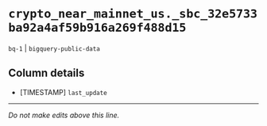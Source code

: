 # `crypto_near_mainnet_us._sbc_32e5733ba92a4af59b916a269f488d15`
`bq-1` | `bigquery-public-data`

## Column details
* [TIMESTAMP] `last_update`

-------------------------------------------------------------------------------
*Do not make edits above this line.*
